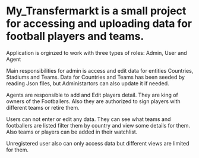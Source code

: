 # My_Transfermarkt is a small project for accessing and uploading data for football players and teams.

Application is orginzed to work with three types of roles: Admin, User and Agent

Main responsibilities for admin is access and edit data for entities Countries, Stadiums and Teams.
Data for Countries and Teams has been seeded by reading Json files, but Administartors can also update it if needed.

Agents are responsible to add and Edit players detail. They are king of owners of the Footballers. Also they are authorized to sign players with different teams or retire them.

Users can not enter or edit any data. They can see what teams and footballers are listed filter them by country and view some details for them. Also teams or players can be added in their watchlist.

Unregistered user also can only access data but different views are limited for them.
